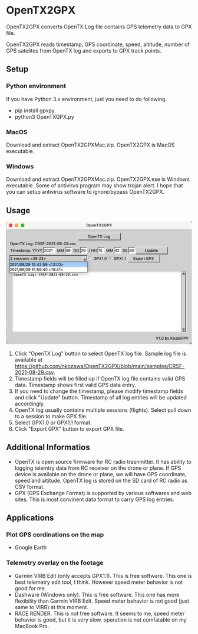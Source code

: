 # OpenTX2GPX
OpenTX2GPX converts OpenTX Log file contains GPS telemetry data to GPX file. 

OpenTX2GPX reads timestamp, GPS coordinate, speed, altitude, number of GPS satelites from OpenTX log and exports to GPX track points.

## Setup
### Python environment
If you have Python 3.x environment, just you need to do following.
- pip install gpxpy
- python3 OpenTXGPX.py
### MacOS
Download and extract OpenTX2GPXMac.zip. OpenTX2GPX is MacOS executable.
### Windows
Download and extract OpenTX2GPXMac.zip. OpenTX2GPX.exe is Windows executable. 
Some of antivirus program may show trojan alert. I hope that you can setup antivirus software to ignore/bypass OpenTX2GPX.

## Usage
![main menu](images/OpenTX2GPX.png)
1. Click "OpenTX Log" button to select OpenTX log file. Sample log file is available at https://github.com/nkozawa/OpenTX2GPX/blob/main/samples/CRSF-2021-08-29.csv.
2. Timestamp fields will be filled up if OpenTX log file contains valid GPS data. Timestamp shows first valid GPS data entry.
3. If you need to change the timestamp, please modify timestamp fields and click "Update" button. Timestamp of all log entries will be updated accordingly.
4. OpenTX log usually contains multiple sessions (flights). Select pull down to a session to make GPX file.
5. Select GPX1.0 or GPX1.1 format.
6. Click "Export GPX" button to export GPX file.

## Additional Informatios
- OpenTX is open source firmware for RC radio trasnmitter. It has ability to logging telemtry data from RC receiver on the drone or plane. If GPS device is available on the drone or plane, we will have GPS coordinate, speed and altitude. OpenTX log is stored on the SD card of RC radio as CSV format.
- GPX (GPS Exchange Format) is supported by various softwares and web sites. This is most convinent data format to carry GPS log entries.

## Applications
### Plot GPS cordinations on the map
* Google Earth
### Telemetry overlay on the footage
* Garmin VIRB Edit (only accepts GPX1.1). This is free software. This one is best telemetry edit tool, I think. However speed meter behavior is not good for me.
* Dashware (Windows only). This is free software. This one has more flexibility than Garmin VIRB Edit. Speed meter behavior is not good (just same to VIRB) at this moment. 
* RACE RENDER. This is not free software. It seems to me, speed meter behavior is good, but it is very slow, operation is not comfatable on my MacBook Pro.
